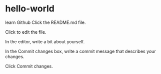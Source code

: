 # hello-world
learn Github
Click the README.md file.

Click  to edit the file.

In the editor, write a bit about yourself.

In the Commit changes box, write a commit message that describes your changes.

Click Commit changes.
